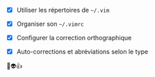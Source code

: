 
[//]: # "----------------------------------------------------------------------"

[//]: # (----------------------------------------------------------------------)

- [x] Utiliser les répertoires de <code>~/.vim</code>
- [x] Organiser son <code>~/.vimrc</code>
- [x] Configurer la  correction orthographique
- [x] Auto-corrections et abréviations selon le type



:metal::alien::+1:

